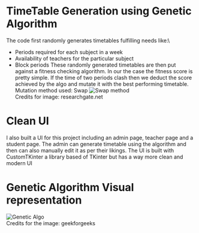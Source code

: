 # TimeTable Generation using Genetic Algorithm
The code first randomly generates timetables fulfilling needs like:\
* Periods required for each subject in a week
* Availability of teachers for the particular subject
* Block periods
These randomly generated timetables are then put against a fitness checking algorithm. In our the case the fitness score is pretty simple. If the time of two periods clash then we deduct the score achieved by the algo and mutate it with the best performing timetable.\
Mutation method used: Swap
![Swap method](https://github.com/user-attachments/assets/b5f960a3-061c-426a-b571-b8fb084cf468)\
Credits for image: researchgate.net

# Clean UI
I also built a UI for this project including an admin page, teacher page and a student page. The admin can generate timetable using the algorithm and then can also manually edit it as per their likings. The UI is built with CustomTKinter a library based of TKinter but has a way more clean and modern UI
# Genetic Algorithm Visual representation
![Genetic Algo](https://github.com/user-attachments/assets/246c7723-1967-4226-8cf8-0268a5973003)\
Credits for the image: geekforgeeks
